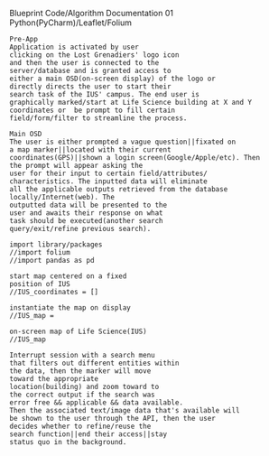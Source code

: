 Blueprint Code/Algorithm Documentation 01
Python(PyCharm)/Leaflet/Folium 
	
	Pre-App
	Application is activated by user 		
	clicking on the Lost Grenadiers' logo icon 
 	and then the user is connected to the
	server/database and is granted access to 
 	either a main OSD(on-screen display) of the logo or 
	directly directs the user to start their 
	search task of the IUS' campus. The end user is 
	graphically marked/start at Life Science building at X and Y 
	coordinates or  be prompt to fill certain 
	field/form/filter to streamline the process. 
	
	Main OSD
	The user is either prompted a vague question||fixated on 
	a map marker||located with their current 
	coordinates(GPS)||shown a login screen(Google/Apple/etc). Then 
	the prompt will appear asking the 		   
 	user for their input to certain field/attributes/
  	characteristics. The inputted data will eliminate 
   	all the applicable outputs retrieved from the database 
	locally/Internet(web). The 
	outputted data will be presented to the 
	user and awaits their response on what 	
	task should be executed(another search 
	query/exit/refine previous search).  

	import library/packages
	//import folium	
	//import pandas as pd
	
	start map centered on a fixed 	
	position of IUS
	//IUS_coordinates = []
	
	instantiate the map on display
	//IUS_map = 

	on-screen map of Life Science(IUS)
	//IUS_map	
	
	Interrupt session with a search menu 
	that filters out different entities within
	the data, then the marker will move 
	toward the appropriate 				   
	location(building) and zoom toward to
	the correct output if the search was 
	error free && applicable && data available.
 	Then the associated text/image data that's available will
	be shown to the user through the API, then the user  
	decides whether to refine/reuse the 
 	search function||end their access||stay 
	status quo in the background. 
	
	
	
		
	
	
	

